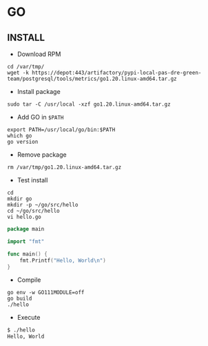 # GO

## INSTALL

- Download RPM 

```console
cd /var/tmp/
wget -k https://depot:443/artifactory/pypi-local-pas-dre-green-team/postgresql/tools/metrics/go1.20.linux-amd64.tar.gz
```

- Install package

```console
sudo tar -C /usr/local -xzf go1.20.linux-amd64.tar.gz
```

- Add GO in ``$PATH``

```console
export PATH=/usr/local/go/bin:$PATH
which go
go version
```

- Remove package
  
```console
rm /var/tmp/go1.20.linux-amd64.tar.gz
```

- Test install

```console
cd
mkdir go
mkdir -p ~/go/src/hello
cd ~/go/src/hello
vi hello.go
```

```go
package main

import "fmt"

func main() {
    fmt.Printf("Hello, World\n")
}
```

- Compile 
  
```console
go env -w GO111MODULE=off
go build
./hello
```

- Execute
  
```sh
$ ./hello
Hello, World
```

